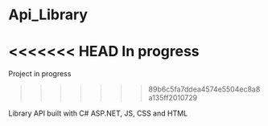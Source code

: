 # Api_Library
<<<<<<< HEAD
In progress
=======
Project in progress
>>>>>>> 89b6c5fa7ddea4574e5504ec8a8a135ff2010729

Library API built with C# ASP.NET, JS, CSS and HTML